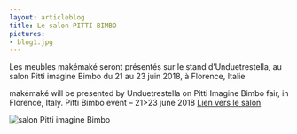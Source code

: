 ```yaml
---
layout: articleblog
title: Le salon PITTI BIMBO
pictures:
- blog1.jpg
---
```

Les meubles makémaké seront présentés sur le stand d’Unduetrestella, au salon Pitti imagine Bimbo du 21 au 23 juin 2018, à Florence, Italie

makémaké will be presented by Unduetrestella on Pitti Imagine Bimbo fair, in Florence, Italy.
Pitti Bimbo event – 21>23  june 2018
[Lien vers le salon](http://www.unduetrestellababy.com/)

![salon Pitti imagine Bimbo](/blog/pittiBimboLogo.jpg)
